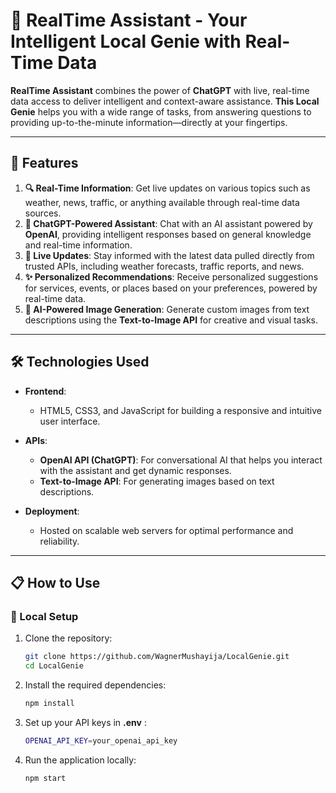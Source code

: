 # 🌟 RealTime Assistant - Your Intelligent Local Genie with Real-Time Data

**RealTime Assistant** combines the power of **ChatGPT** with live, real-time data access to deliver intelligent and context-aware assistance. **This Local Genie** helps you with a wide range of tasks, from answering questions to providing up-to-the-minute information—directly at your fingertips.

---

## 🚀 Features
1. **🔍 Real-Time Information**: Get live updates on various topics such as weather, news, traffic, or anything available through real-time data sources.
2. **🤖 ChatGPT-Powered Assistant**: Chat with an AI assistant powered by **OpenAI**, providing intelligent responses based on general knowledge and real-time information.
3. **📡 Live Updates**: Stay informed with the latest data pulled directly from trusted APIs, including weather forecasts, traffic reports, and news.
4. **✨ Personalized Recommendations**: Receive personalized suggestions for services, events, or places based on your preferences, powered by real-time data.
5. **🎨 AI-Powered Image Generation**: Generate custom images from text descriptions using the **Text-to-Image API** for creative and visual tasks.

---

## 🛠️ Technologies Used
- **Frontend**:
    - HTML5, CSS3, and JavaScript for building a responsive and intuitive user interface.
- **APIs**:
    - **OpenAI API (ChatGPT)**: For conversational AI that helps you interact with the assistant and get dynamic responses.
    - **Text-to-Image API**: For generating images based on text descriptions.

- **Deployment**:
    - Hosted on scalable web servers for optimal performance and reliability.

---

## 📋 How to Use

### 🔧 Local Setup
1. Clone the repository:
   ```bash
   git clone https://github.com/WagnerMushayija/LocalGenie.git
   cd LocalGenie
   ```
2. Install the required dependencies:
    ```bash
   npm install
   ```
3. Set up your API keys in **.env** :
    ```bash
   OPENAI_API_KEY=your_openai_api_key
   ```
3. Run the application locally:
    ```bash
   npm start
   ```